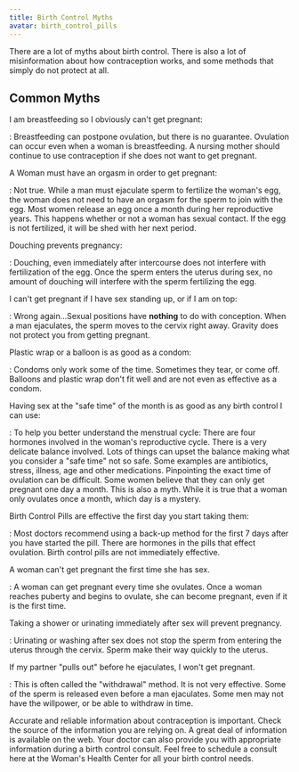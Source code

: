 ```yaml
---
title: Birth Control Myths
avatar: birth_control_pills
---
```


There are a lot of myths about birth control.  There is also a lot of
misinformation about how contraception works, and some methods that
simply do not protect at all.

Common Myths
------------

I am breastfeeding so I obviously can't get pregnant:

: Breastfeeding can postpone ovulation, but there is no guarantee.
Ovulation can occur even when a woman is breastfeeding.  A nursing
mother should continue to use contraception if she does not want to get
pregnant.

A Woman must have an orgasm in order to get pregnant:

: Not true.  While a man must ejaculate sperm to fertilize the woman's
egg, the woman does not need to have an orgasm for the sperm to join
with the egg.  Most women release an egg once a month during her
reproductive years.  This happens whether or not a woman has sexual
contact.  If the egg is not fertilized, it will be shed with her next
period.

Douching prevents pregnancy:

: Douching, even immediately after intercourse does not interfere with
fertilization of the egg.  Once the sperm enters the uterus during sex,
no amount of douching will interfere with the sperm fertilizing the egg.

I can't get pregnant if I have sex standing up, or if I am on top:

: Wrong again...Sexual positions have **nothing** to do with conception.
When a man ejaculates, the sperm moves to the cervix right away.
Gravity does not protect you from getting pregnant.

Plastic wrap or a balloon is as good as a condom:

: Condoms only work some of the time.  Sometimes they tear, or come off.
Balloons and plastic wrap don't fit well and are not even as effective
as a condom.

Having sex at the "safe time" of the month is as good as any birth
control I can use:

: To help you better understand the menstrual cycle:  There are four
hormones involved in the woman's reproductive cycle.  There is a very
delicate balance involved.  Lots of things can upset the balance making
what you consider a "safe time" not so safe.  Some examples are
antibiotics, stress, illness, age and other medications.  Pinpointing
the exact time of ovulation can be difficult.  Some women believe that
they can only get pregnant one day a month.  This is also a myth.  While
it is true that a woman only ovulates once a month, which day is a
mystery.

Birth Control Pills are effective the first day you start taking them:

: Most doctors recommend using a back-up method for the first 7 days
after you have started the pill.  There are hormones in the pills that
effect ovulation.  Birth control pills are not immediately effective.

A woman can't get pregnant the first time she has sex.

: A woman can get pregnant every time she ovulates.  Once a woman
reaches puberty and begins to ovulate, she can become pregnant, even if
it is the first time.

Taking a shower or urinating immediately after sex will prevent
pregnancy.

: Urinating or washing after sex does not stop the sperm from entering
the uterus through the cervix.  Sperm make their way quickly to the
uterus.

If my partner "pulls out" before he ejaculates, I won't get pregnant.

: This is often called the "withdrawal" method.  It is not very
effective.  Some of the sperm is released even before a man ejaculates.
Some men may not have the willpower, or be able to withdraw in time.

Accurate and reliable information about contraception is important.
Check the source of the information you are relying on.  A great deal of
information is available on the web.  Your doctor can also provide you
with appropriate information during a birth control consult.  Feel free
to schedule a consult here at the Woman's Health Center for all your
birth control needs.

